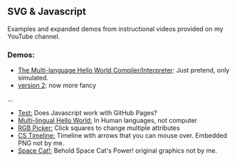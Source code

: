 ## SVG & Javascript

Examples and expanded demos from instructional videos provided on my YouTube channel.

### Demos:

- [The Multi-language Hello World Compiler/Interpreter](https://webcraftie.github.io/SVG-JS-Demos/demos/compiler.html): Just pretend, only simulated.
- [version 2](https://webcraftie.github.io/SVG-JS-Demos/demos/compiler2.html): now more fancy

...
- [Test:](https://webcraftie.github.io/SVG-JS-Demos/demos/test.html) Does Javascript work with GitHub Pages?
- [Multi-lingual Hello World:](https://webcraftie.github.io/SVG-JS-Demos/demos/hello-world.html) In Human languages, not computer
- [RGB Picker:](https://webcraftie.github.io/SVG-JS-Demos/demos/RGB-Picker.html) Click squares to change multiple attributes
- [CS Timeline:](https://webcraftie.github.io/SVG-JS-Demos/demos/timeline.html) Timeline with arrows that you can mouse over. Embedded PNG not by me.
- [Space Cat!:](https://webcraftie.github.io/SVG-JS-Demos/demos/space-cat.html) Behold Space Cat's Power! original graphics not by me.
